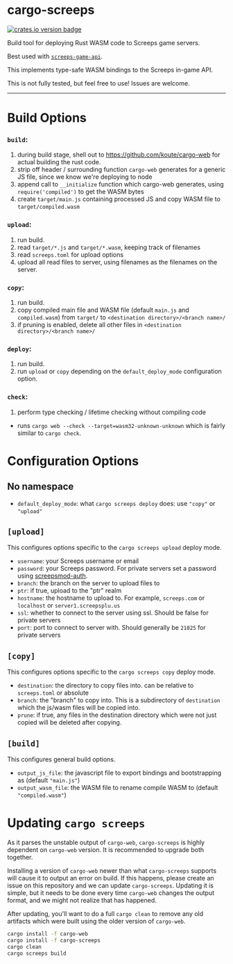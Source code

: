cargo-screeps
=============

[![crates.io version badge][cratesio-badge]][crate]

Build tool for deploying Rust WASM code to Screeps game servers.

Best used with [`screeps-game-api`].

This implements type-safe WASM bindings to the Screeps in-game API.

This is not fully tested, but feel free to use! Issues are welcome.

---

# Build Options

### `build`:

1. during build stage, shell out to https://github.com/koute/cargo-web for actual building the rust code.
2. strip off header / surrounding function `cargo-web` generates for a generic JS file, since we know we're deploying to node
3. append call to `__initialize` function which cargo-web generates, using `require('compiled')` to get the WASM bytes
4. create `target/main.js` containing processed JS and copy WASM file to `target/compiled.wasm`

### `upload`:

1. run build.
2. read `target/*.js` and `target/*.wasm`, keeping track of filenames
3. read `screeps.toml` for upload options
4. upload all read files to server, using filenames as the filenames on the server.

### `copy`:

1. run build.
2. copy compiled main file and WASM file (default `main.js` and `compiled.wasm`) from `target/` to `<destination directory>/<branch name>/`
3. if pruning is enabled, delete all other files in `<destination directory>/<branch name>/`

### `deploy`:

1. run build.
2. run `upload` or `copy` depending on the `default_deploy_mode` configuration option.

### `check`:

1. perform type checking / lifetime checking without compiling code
  - runs `cargo web --check --target=wasm32-unknown-unknown` which is fairly similar to
    `cargo check`.

# Configuration Options

## No namespace

- `default_deploy_mode`: what `cargo screeps deploy` does: use `"copy"` or `"upload"`

## `[upload]`

This configures options specific to the `cargo screeps upload` deploy mode.

- `username`: your Screeps username or email
- `password`: your Screeps password. For private servers set a password using [screepsmod-auth].
- `branch`: the branch on the server to upload files to
- `ptr`: if true, upload to the "ptr" realm
- `hostname`: the hostname to upload to. For example, `screeps.com` or `localhost` or `server1.screepsplu.us`
- `ssl`: whether to connect to the server using ssl. Should be false for private servers
- `port`: port to connect to server with. Should generally be `21025` for private servers

## `[copy]`

This configures options specific to the `cargo screeps copy` deploy mode.

- `destination`: the directory to copy files into. can be relative to `screeps.toml` or absolute
- `branch`: the "branch" to copy into. This is a subdirectory of `destination` which the js/wasm files will be copied into.
- `prune`: if true, any files in the destination directory which were not just copied will be deleted after copying.

## `[build]`

This configures general build options.

- `output_js_file`: the javascript file to export bindings and bootstrapping as (default `"main.js"`)
- `output_wasm_file`: the WASM file to rename compile WASM to (default `"compiled.wasm"`)

# Updating `cargo screeps`

As it parses the unstable output of `cargo-web`, `cargo-screeps` is highly dependent on `cargo-web`
version. It is recommended to upgrade both together.

Installing a version of `cargo-web` newer than what `cargo-screeps` supports will cause it to
output an error on build. If this happens, please create an issue on this repository and we can
update `cargo-screeps`. Updating it is simple, but it needs to be done every time `cargo-web`
changes the output format, and we might not realize that has happened.

After updating, you'll want to do a full `cargo clean` to remove any old artifacts which were built
using the older version of `cargo-web`.

```sh
cargo install -f cargo-web
cargo install -f cargo-screeps
cargo clean
cargo screeps build
```

[cratesio-badge]: http://meritbadge.herokuapp.com/cargo-screeps
[crate]: https://crates.io/crates/cargo-screeps/
[`screeps-game-api`]: https://github.com/daboross/screeps-in-rust-via-wasm/
[screepsmod-auth]: https://www.npmjs.com/package/screepsmod-auth

